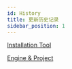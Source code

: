 ```yaml
---
id: History
title: 更新历史记录
sidebar_position: 1
---
```


[Installation Tool](https://github.com/JasonMa0012/MooaToon/commits)

[Engine & Project](https://github.com/Jason-Ma-0012/MooaToon-Engine/commits?author=JasonMa0012)











